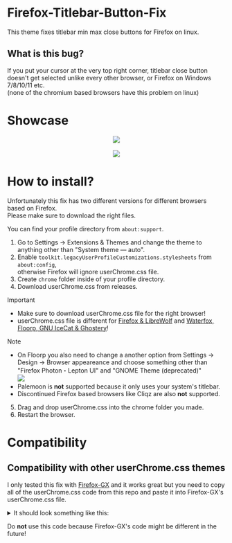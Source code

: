 # Firefox-Titlebar-Button-Fix
This theme fixes titlebar min max close buttons for Firefox on linux.

## What is this bug?
If you put your cursor at the very top right corner, titlebar close button doesn't get selected unlike every other browser, or Firefox on Windows 7/8/10/11 etc. <br>
(none of the chromium based browsers have this problem on linux)

# Showcase

<div align="center">
<img align="center" src="https://github.com/birbkeks/Firefox-Titlebar-Button-Fix/assets/67545942/4923e3a5-d119-452d-8604-4ea3e5e357ec">
</div>

<br>

<div align="center">
<img align="center" src="https://github.com/birbkeks/Firefox-Titlebar-Button-Fix/assets/67545942/7b4dc716-18dd-4d24-a7cb-01867c15c467">
</div>

# How to install?

Unfortunately this fix has two different versions for different browsers based on Firefox. <br>
Please make sure to download the right files.

You can find your profile directory from `about:support`.

1. Go to Settings -> Extensions & Themes and change the theme to anything other than "System theme — auto".
2. Enable `toolkit.legacyUserProfileCustomizations.stylesheets` from `about:config`, <br> otherwise Firefox will ignore userChrome.css file. 
3. Create `chrome` folder inside of your profile directory.
4. Download userChrome.css from releases.
>[!IMPORTANT]
> - Make sure to download userChrome.css file for the right browser! <br>
> - userChrome.css file is different for [Firefox & LibreWolf](https://github.com/birbkeks/Firefox-Titlebar-Button-Fix/releases/tag/FL) and [Waterfox, Floorp, GNU IceCat & Ghostery](https://github.com/birbkeks/Firefox-Titlebar-Button-Fix/releases/tag/WFIG)!

>[!NOTE]
> - On Floorp you also need to change a another option from Settings -> Design -> Browser appeareance and choose something other than "Firefox Photon・Lepton UI" and "GNOME Theme (deprecated)" <br>
![](https://github.com/birbkeks/Firefox-Titlebar-Button-Fix/assets/67545942/d1814a3b-c998-4961-977e-f9b704c6a6f8) <br>
> - Palemoon is **not** supported because it only uses your system's titlebar. <br>
> - Discontinued Firefox based browsers like Cliqz are also **not** supported.

5. Drag and drop userChrome.css into the chrome folder you made.
7. Restart the browser.

# Compatibility
## Compatibility with other userChrome.css themes
I only tested this fix with [Firefox-GX](https://github.com/Godiesc/firefox-gx) and it works great but you need to copy all of the userChrome.css code from this repo and paste it into Firefox-GX's userChrome.css file. <br>
<details> 
  <summary> It should look something like this: </summary>

```css

<-- Paste Firefox-Titlebar-Button-Fix code here -->

/* ############# Required files ############## */

@import url('components/ogx_root.css');
@import url('components/ogx_root-personal.css');
@import url('components/ogx_containers.css');
@import url('components/ogx_tabs-bar.css');
@import url('components/ogx_urlbar-searchbar.css');
@import url('components/ogx_windows-controls.css');
@import url('components/ogx_customize-styles.css');
@import url('components/ogx_sound.css');
@import url('components/ogx_arrowpanel.css');
@import url('components/ogx_contextual-menu.css');
@import url('components/ogx_notifications.css');
@import url('components/ogx_close-button.css');
@import url('components/ogx_button-styles.css');
@import url('components/ogx_library.css');
@import url('components/ogx_menu.css');
@import url('components/ogx_icons.css');

/* ############## Extra Files ###############  */

@import url('components/ogx_left-sidebar.css');
@import url('components/ogx_oneline.css');
@import url('components/ogx_tab-shapes.css');
@import url('components/ogx_tree-tabs.css');
@import url('components/ogx_autohide_bookmark-bar.css');
@import url('components/ogx_main-image.css');

/* ############# Your Personal File ##############  */

@import url('components/ogx_tricks.css');
```
</details>

Do **not** use this code because Firefox-GX's code might be different in the future!
